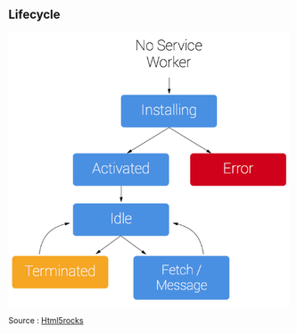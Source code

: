 ##  Lifecycle

![Registration - Installation - Activation](./images/sw-lifecycle.png)

Source : [Html5rocks](http://www.html5rocks.com/en/tutorials/service-worker/introduction/?redirect_from_locale=fr#lifecycle)
